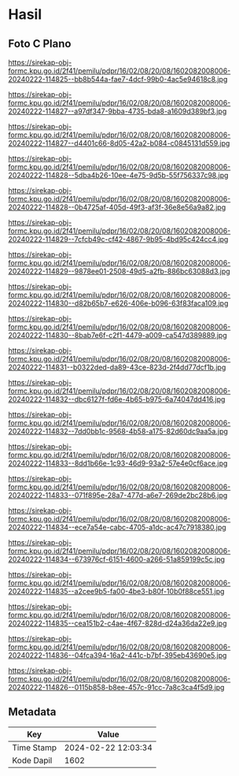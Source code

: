 # Hasil

## Foto C Plano

https://sirekap-obj-formc.kpu.go.id/2f41/pemilu/pdpr/16/02/08/20/08/1602082008006-20240222-114825--bb8b544a-fae7-4dcf-99b0-4ac5e94618c8.jpg

https://sirekap-obj-formc.kpu.go.id/2f41/pemilu/pdpr/16/02/08/20/08/1602082008006-20240222-114827--a97df347-9bba-4735-bda8-a1609d389bf3.jpg

https://sirekap-obj-formc.kpu.go.id/2f41/pemilu/pdpr/16/02/08/20/08/1602082008006-20240222-114827--d4401c66-8d05-42a2-b084-c0845131d559.jpg

https://sirekap-obj-formc.kpu.go.id/2f41/pemilu/pdpr/16/02/08/20/08/1602082008006-20240222-114828--5dba4b26-10ee-4e75-9d5b-55f756337c98.jpg

https://sirekap-obj-formc.kpu.go.id/2f41/pemilu/pdpr/16/02/08/20/08/1602082008006-20240222-114828--0b4725af-405d-49f3-af3f-36e8e56a9a82.jpg

https://sirekap-obj-formc.kpu.go.id/2f41/pemilu/pdpr/16/02/08/20/08/1602082008006-20240222-114829--7cfcb49c-cf42-4867-9b95-4bd95c424cc4.jpg

https://sirekap-obj-formc.kpu.go.id/2f41/pemilu/pdpr/16/02/08/20/08/1602082008006-20240222-114829--9878ee01-2508-49d5-a2fb-886bc63088d3.jpg

https://sirekap-obj-formc.kpu.go.id/2f41/pemilu/pdpr/16/02/08/20/08/1602082008006-20240222-114830--d82b65b7-e626-406e-b096-63f83faca109.jpg

https://sirekap-obj-formc.kpu.go.id/2f41/pemilu/pdpr/16/02/08/20/08/1602082008006-20240222-114830--8bab7e6f-c2f1-4479-a009-ca547d389889.jpg

https://sirekap-obj-formc.kpu.go.id/2f41/pemilu/pdpr/16/02/08/20/08/1602082008006-20240222-114831--b0322ded-da89-43ce-823d-2f4dd77dcf1b.jpg

https://sirekap-obj-formc.kpu.go.id/2f41/pemilu/pdpr/16/02/08/20/08/1602082008006-20240222-114832--dbc6127f-fd6e-4b65-b975-6a74047dd416.jpg

https://sirekap-obj-formc.kpu.go.id/2f41/pemilu/pdpr/16/02/08/20/08/1602082008006-20240222-114832--7dd0bb1c-9568-4b58-a175-82d60dc9aa5a.jpg

https://sirekap-obj-formc.kpu.go.id/2f41/pemilu/pdpr/16/02/08/20/08/1602082008006-20240222-114833--8dd1b66e-1c93-46d9-93a2-57e4e0cf6ace.jpg

https://sirekap-obj-formc.kpu.go.id/2f41/pemilu/pdpr/16/02/08/20/08/1602082008006-20240222-114833--071f895e-28a7-477d-a6e7-269de2bc28b6.jpg

https://sirekap-obj-formc.kpu.go.id/2f41/pemilu/pdpr/16/02/08/20/08/1602082008006-20240222-114834--ece7a54e-cabc-4705-a1dc-ac47c7918380.jpg

https://sirekap-obj-formc.kpu.go.id/2f41/pemilu/pdpr/16/02/08/20/08/1602082008006-20240222-114834--673976cf-6151-4600-a266-51a859199c5c.jpg

https://sirekap-obj-formc.kpu.go.id/2f41/pemilu/pdpr/16/02/08/20/08/1602082008006-20240222-114835--a2cee9b5-fa00-4be3-b80f-10b0f88ce551.jpg

https://sirekap-obj-formc.kpu.go.id/2f41/pemilu/pdpr/16/02/08/20/08/1602082008006-20240222-114835--cea151b2-c4ae-4f67-828d-d24a36da22e9.jpg

https://sirekap-obj-formc.kpu.go.id/2f41/pemilu/pdpr/16/02/08/20/08/1602082008006-20240222-114836--04fca394-16a2-441c-b7bf-395eb43690e5.jpg

https://sirekap-obj-formc.kpu.go.id/2f41/pemilu/pdpr/16/02/08/20/08/1602082008006-20240222-114826--0115b858-b8ee-457c-91cc-7a8c3ca4f5d9.jpg


## Metadata

| Key        | Value               |
| ---------- | ------------------- |
| Time Stamp | 2024-02-22 12:03:34 |
| Kode Dapil | 1602                |



